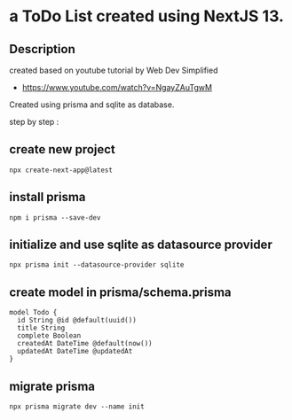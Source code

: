 # a ToDo List created using NextJS 13.

## Description
created based on youtube tutorial by Web Dev Simplified
* https://www.youtube.com/watch?v=NgayZAuTgwM

Created using prisma and sqlite as database.

step by step :
## create new project
    npx create-next-app@latest
## install prisma
    npm i prisma --save-dev
##  initialize and use sqlite as datasource provider
    npx prisma init --datasource-provider sqlite
##  create model in prisma/schema.prisma
    model Todo {
      id String @id @default(uuid()) 
      title String
      complete Boolean
      createdAt DateTime @default(now())
      updatedAt DateTime @updatedAt
    }
##  migrate prisma
    npx prisma migrate dev --name init
